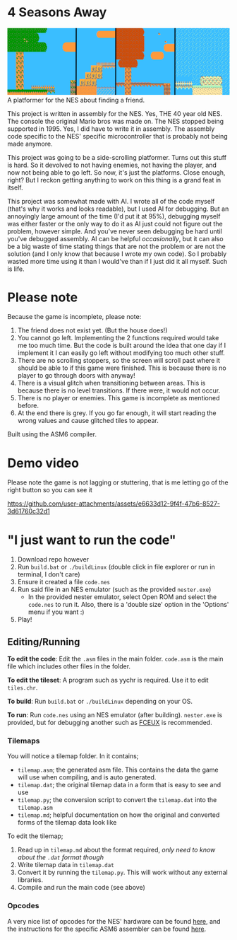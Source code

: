 # 4 Seasons Away
![Banner](./Banner.png)
A platformer for the NES about finding a friend.

This project is written in assembly for the NES. Yes, THE 40 year old NES. The console the original Mario bros was made on. The NES stopped being supported in 1995. Yes, I did have to write it in assembly. The assembly code specific to the NES' specific microcontroller that is probably not being made anymore.

This project was going to be a side-scrolling platformer. Turns out this stuff is hard. So it devolved to not having enemies, not having the player, and now not being able to go left. So now, it's just the platforms. Close enough, right? But I reckon getting anything to work on this thing is a grand feat in itself.

This project was somewhat made with AI. I wrote all of the code myself (that's why it works and looks readable), but I used AI for debugging. But an annoyingly large amount of the time (I'd put it at 95%), debugging myself was either faster or the only way to do it as AI just could not figure out the problem, however simple. And you've never seen debugging be hard until you've debugged assembly. AI can be helpful *occasionally*, but it can also be a big waste of time stating things that are not the problem or are not the solution (and I only know that because I wrote my own code). So I probably wasted more time using it than I would've than if I just did it all myself. Such is life.

# Please note
Because the game is incomplete, please note:
1. The friend does not exist yet. (But the house does!)
2. You cannot go left. Implementing the 2 functions required would take me too much time. But the code is built around the idea that one day if I implement it I can easily go left without modifying too much other stuff.
3. There are no scrolling stoppers, so the screen will scroll past where it should be able to if this game were finished. This is because there is no player to go through doors with anyway!
4. There is a visual glitch when transitioning between areas. This is because there is no level transitions. If there were, it would not occur.
5. There is no player or enemies. This game is incomplete as mentioned before.
6. At the end there is grey. If you go far enough, it will start reading the wrong values and cause glitched tiles to appear.

Built using the ASM6 compiler.

# Demo video
Please note the game is not lagging or stuttering, that is me letting go of the right button so you can see it

https://github.com/user-attachments/assets/e6633d12-9f4f-47b6-8527-3d61760c32d1

# "I just want to run the code"
1. Download repo however
1. Run `build.bat` or `./buildLinux` (double click in file explorer or run in terminal, I don't care)
2. Ensure it created a file `code.nes`
3. Run said file in an NES emulator (such as the provided `nester.exe`)
    - In the provided nester emulator, select Open ROM and select the `code.nes` to run it. Also, there is a 'double size' option in the 'Options' menu if you want :)
4. Play!

## Editing/Running
**To edit the code**: Edit the `.asm` files in the main folder. `code.asm` is the main file which includes other files in the folder.

**To edit the tileset**: A program such as yychr is required. Use it to edit `tiles.chr`.

**To build**: Run `build.bat` or `./buildLinux` depending on your OS.

**To run**: Run `code.nes` using an NES emulator (after building). `nester.exe` is provided, but for debugging another such as [FCEUX](https://fceux.com/web/download.html) is recommended.

### Tilemaps
You will notice a tilemap folder. In it contains;
- `tilemap.asm`; the generated asm file. This contains the data the game will use when compiling, and is auto generated.
- `tilemap.dat`; the original tilemap data in a form that is easy to see and use
- `tilemap.py`; the conversion script to convert the `tilemap.dat` into the `tilemap.asm`
- `tilemap.md`; helpful documentation on how the original and converted forms of the tilemap data look like

To edit the tilemap;
1. Read up in `tilemap.md` about the format required, *only need to know about the `.dat` format though*
2. Write tilemap data in `tilemap.dat`
3. Convert it by running the `tilemap.py`. This will work without any external libraries.
4. Compile and run the main code (see above)

### Opcodes
A very nice list of opcodes for the NES' hardware can be found [here](https://wiki.preterhuman.net/NES_Programming_Guide), and the instructions for the specific ASM6 assembler can be found [here](./Instructs.txt).

